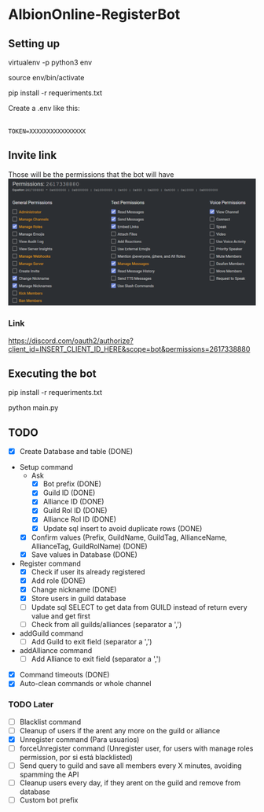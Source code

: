 # AlbionOnline-RegisterBot

## Setting up

virtualenv -p python3 env

source env/bin/activate

pip install -r requeriments.txt

Create a .env like this:

```env

TOKEN=XXXXXXXXXXXXXXXX

```

## Invite link

Those will be the permissions that the bot will have
![Permissions](./images/permissions_link.png)

### Link

<https://discord.com/oauth2/authorize?client_id=INSERT_CLIENT_ID_HERE&scope=bot&permissions=2617338880>

## Executing the bot

pip install -r requeriments.txt

python main.py

## TODO

- [X] Create Database and table (DONE)
- Setup command
  - Ask
    - [X] Bot prefix (DONE)
    - [X] Guild ID (DONE)
    - [X] Alliance ID (DONE)
    - [X] Guild Rol ID (DONE)
    - [X] Alliance Rol ID (DONE)
    - [X] Update sql insert to avoid duplicate rows (DONE)
  - [X] Confirm values (Prefix, GuildName, GuildTag, AllianceName, AllianceTag, GuildRolName) (DONE)
  - [X] Save values in Database (DONE)
- Register command
  - [X] Check if user its already registered
  - [X] Add role (DONE)
  - [X] Change nickname (DONE)
  - [X] Store users in guild database
  - [ ] Update sql SELECT to get data from GUILD instead of return every value and get first
  - [ ] Check from all guilds/alliances (separator a ',')
- addGuild command
  - [ ] Add Guild to exit field (separator a ',')
- addAlliance command
  - [ ] Add Alliance to exit field (separator a ',')
- [X] Command timeouts (DONE)
- [X] Auto-clean commands or whole channel

### TODO Later

- [ ] Blacklist command
- [ ] Cleanup of users if the arent any more on the guild or alliance
- [X] Unregister command (Para usuarios)
- [ ] forceUnregister command (Unregister user, for users with manage roles permission, por si está blacklisted)
- [ ] Send query to guild and save all members every X minutes, avoiding spamming the API
- [ ] Cleanup users every day, if they arent on the guild and remove from database
- [ ] Custom bot prefix
